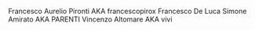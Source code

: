 Francesco Aurelio Pironti AKA francescopirox
Francesco De Luca 
Simone Amirato AKA PARENTI
Vincenzo Altomare AKA vivi
